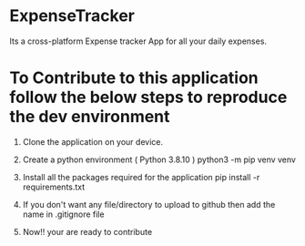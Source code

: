 # ExpenseTracker

Its a cross-platform Expense tracker App for all your daily expenses.

# To Contribute to this application follow the below steps to reproduce the dev environment

1. Clone the application on your device.

2. Create a python environment ( Python 3.8.10 )
        python3 -m pip venv venv

3. Install all the packages required for the application
        pip install -r requirements.txt

4. If you don't want any file/directory to upload to github then add the name in .gitignore file

5. Now!! your are ready to contribute